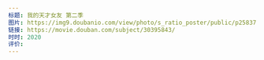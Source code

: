 ```yaml
---
标题: 我的天才女友 第二季
图片: https://img9.doubanio.com/view/photo/s_ratio_poster/public/p2583759735.webp
链接: https://movie.douban.com/subject/30395843/
时时: 2020
评价:
---
```


